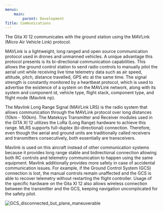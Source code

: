 ```yaml
---
menus:
    main:
        parent: Development
Title: Communications
---
```


The Gita XI 12 communicates with the ground station using the MAVLink (Micro Air Vehicle Link) protocol.

MAVLink is a lightweight, long ranged and open source communication protocol used in drones and unmanned vehicles. A unique advantage this protocol presents is its bi-directional communication capabilities. This allows the ground control station to send radio controls to manually pilot the aerial unit while receiving live time telemetry data such as air speed, altitude, pitch, distance travelled, GPS etc at the same time. The signal strength is constantly monitored by a heartbeat protocol, which is used to advertise the existence of a system on the MAVLink network, along with its system and component id, vehicle type, flight stack, component type, and flight mode (Mavlink np).

The Mavlink Long Range Signal (MAVLink LRS) is the radio system that allows communication through the MAVLink protocol over long distances (10km - 100km). The Mateksys Transmitter and Receiver modules used in the GITA XI 12 utilizes the LoRa (Long Range) hardware to achieve this range. MLRS supports full-duplex (bi-directional) connection. Therefore, even though the aerial and ground units are traditionally called receivers and transmitters consecutively, both essentially are transceivers.

Mavlink is used on this aircraft instead of other communication systems because it provides long range stable and bidirectional connection allowing both RC controls and telemetry communication to happen using the same equipment. Mavlink additionally provides more safety in case of accidental communication issues. For example, if the Ground Control System (GCS) connection is lost, the manual controls remain unaffected and the GCS is able to recover telemetry without restarting the flight controller. Usage of the specific hardware on the Gita XI 12 also allows wireless connection between the transmitter and the GCS, keeping navigation uncomplicated for the safety pilot.

![GCS_disconnected_but_plane_maneuverable](/development/GCS_disconnected_but_plane_maneuverable.png)
